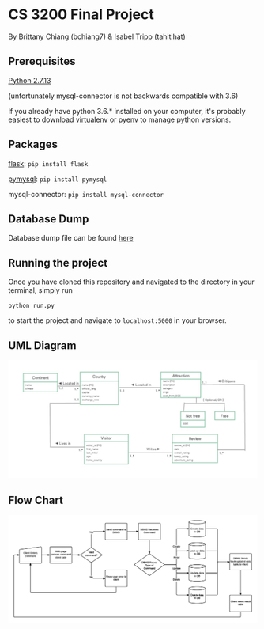 # CS 3200 Final Project
By Brittany Chiang (bchiang7) & Isabel Tripp (tahitihat)

## Prerequisites
[Python 2.7.13](https://www.python.org/downloads/)

(unfortunately mysql-connector is not backwards compatible with 3.6)

If you already have python 3.6.* installed on your computer, it's probably easiest to download [virtualenv](https://virtualenv.pypa.io/en/stable/) or [pyenv](https://github.com/pyenv/pyenv) to manage python versions.

## Packages
[flask](http://flask.pocoo.org/): `pip install flask`

[pymysql](https://github.com/PyMySQL/PyMySQL): `pip install pymysql`

mysql-connector: `pip install mysql-connector`

## Database Dump
Database dump file can be found [here](https://github.com/bchiang7/CS3200-Project/blob/master/data/dump.sql)

## Running the project
Once you have cloned this repository and navigated to the directory in your terminal, simply run
```
python run.py
```
to start the project and navigate to `localhost:5000` in your browser.


## UML Diagram
![](https://raw.githubusercontent.com/bchiang7/CS3200-Project/master/UML.png)


## Flow Chart
![](https://raw.githubusercontent.com/bchiang7/CS3200-Project/master/flowchart.png)

